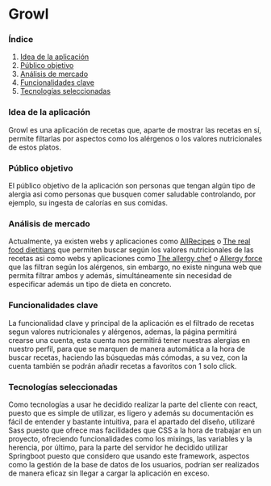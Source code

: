 # Growl

### Índice

1. [Idea de la aplicación](#idea-de-la-aplicación)
2. [Público objetivo](#público-objetivo)
3. [Análisis de mercado](#análisis-de-mercado)
4. [Funcionalidades clave](#funcionalidades-clave)
5. [Tecnologías seleccionadas](#tecnologías-seleccionadas)

### Idea de la aplicación

Growl es una aplicación de recetas que, aparte de mostrar las recetas en sí, permite filtarlas por aspectos como los 
alérgenos o los valores nutricionales de estos platos.

### Público objetivo

El público objetivo de la aplicación son personas que tengan algún tipo de alergia asi como personas que busquen comer 
saludable controlando, por ejemplo, su ingesta de calorías en sus comidas.

### Análisis de mercado

Actualmente, ya existen webs y aplicaciones como [AllRecipes](https://www.allrecipes.com/) o 
[The real food dietitians](https://therealfooddietitians.com/recipe-filter/) que permiten buscar según los valores 
nutricionales de las recetas asi como webs y aplicaciones como [The allergy chef](https://raise.theallergychef.com/advanced-recipe-search/) 
o [Allergy force](https://www.allergyforce.com/) que las filtran según los alérgenos, 
sin embargo, no existe ninguna web que permita filtrar ambos y además, simultáneamente sin necesidad de especificar 
además un tipo de dieta en concreto.

### Funcionalidades clave

La funcionalidad clave y principal de la aplicación es el filtrado de recetas segun valores nutricionales y alérgenos, 
ademas, la página permitirá crearse una cuenta, esta cuenta nos permitirá tener nuestras alergias en nuestro perfil, 
para que se marquen de manera automática a la hora de buscar recetas, haciendo las búsquedas más cómodas, a su vez, con 
la cuenta también se podrán añadir recetas a favoritos con 1 solo click.

### Tecnologías seleccionadas

Como tecnologías a usar he decidido realizar la parte del cliente con react, puesto que es simple de utilizar, 
es ligero y además su documentación es fácil de entender y bastante intuitiva, para el apartado del diseño, utilizaré 
Sass puesto que ofrece mas facilidades que CSS a la hora de trabajar en un proyecto, ofreciendo funcionalidades como los 
mixings, las variables y la herencia, por último, para la parte del servidor he decidido utilizar Springboot puesto que 
considero que usando este framework, aspectos como la gestión de la base de datos de los usuarios, podrían ser realizados
de manera eficaz sin llegar a cargar la aplicación en exceso.